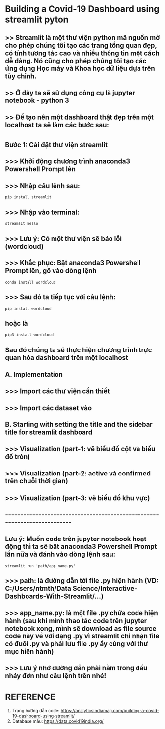 # Building a Covid-19 Dashboard using streamlit pyton
## >> Streamlit là một thư viện python mã nguồn mở cho phép chúng tôi tạo các trang tổng quan đẹp, có tính tương tác cao và nhiều thông tin một cách dễ dàng. Nó cũng cho phép chúng tôi tạo các ứng dụng Học máy và Khoa học dữ liệu dựa trên tùy chỉnh.

## >> Ở đây ta sẽ sử dụng công cụ là jupyter notebook - python 3

## >> Để tạo nên một dashboard thật đẹp trên một localhost ta sẽ làm các bước sau:
#
## Bước 1: Cài đặt thư viện streamlit
## >>> Khởi động chương trình anaconda3 Powershell Prompt lên
## >>> Nhập câu lệnh sau:
    pip install streamlit
## >>> Nhập vào terminal:
    streamlit hello
## >>> Lưu ý: Có một thư viện sẽ báo lỗi (wordcloud)
## >>> Khắc phục: Bật anaconda3 Powershell Prompt lên, gõ vào dòng lệnh
    conda install wordcloud
## >>> Sau đó ta tiếp tục với câu lệnh:
    pip install wordcloud
## hoặc là
    pip3 install wordcloud
## Sau đó chúng ta sẽ thực hiện chương trình trực quan hóa dashboard trên một localhost
## A. Implementation
## >>> Import các thư viện cần thiết
## >>> Import các dataset vào
## B. Starting with setting the title and the sidebar title for streamlit dashboard
## >>> Visualization (part-1: vẽ biểu đồ cột và biểu đồ tròn)
## >>> Visualization (part-2: active và confirmed trên chuỗi thời gian)
## >>> Visualization (part-3: vẽ biểu đồ khu vực)
## -------------------------------------------------------------------------
## Lưu ý: Muốn code trên jupyter notebook hoạt động thì ta sẽ bật anaconda3 Powershell Prompt lần nữa và đánh vào dòng lệnh sau:
    streamlit run 'path/app_name.py'
## >>> path: là đường dẫn tới file .py hiện hành (VD: C:/Users/ntmth/Data Science/Interactive-Dashboards-With-Streamlit/...)
## >>> app_name.py: là một file .py chứa code hiện hành (sau khi mình thao tác code trên jupyter notebook xong, mình sẽ download as file source code này về với dạng .py vì streamlit chỉ nhận file có đuôi .py và phải lưu file .py ấy cùng với thư mục hiện hành)
## >>> Lưu ý nhớ đường dẫn phải nằm trong dấu nháy đơn như câu lệnh trên nhé!

# REFERENCE
1. Trang hướng dẫn code: https://analyticsindiamag.com/building-a-covid-19-dashboard-using-streamlit/
2. Database mẫu: https://data.covid19india.org/
